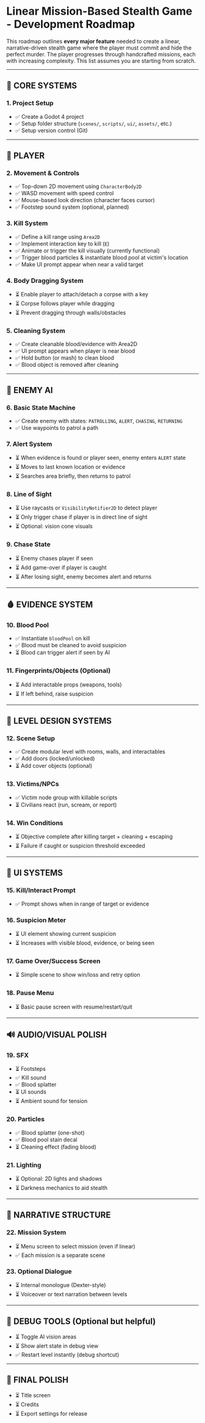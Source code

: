 # Linear Mission-Based Stealth Game - Development Roadmap

This roadmap outlines **every major feature** needed to create a linear, narrative-driven stealth game where the player must commit and hide the perfect murder. The player progresses through handcrafted missions, each with increasing complexity. This list assumes you are starting from scratch.

---

## 🧱 CORE SYSTEMS

### 1. Project Setup

* ✅ Create a Godot 4 project
* ✅ Setup folder structure (`scenes/`, `scripts/`, `ui/`, `assets/`, etc.)
* ✅ Setup version control (Git)

---

## 🧍 PLAYER

### 2. Movement & Controls

* ✅ Top-down 2D movement using `CharacterBody2D`
* ✅ WASD movement with speed control
* ✅ Mouse-based look direction (character faces cursor)
* ✅ Footstep sound system (optional, planned)

### 3. Kill System

* ✅ Define a kill range using `Area2D`
* ✅ Implement interaction key to kill (`E`)
* ✅ Animate or trigger the kill visually (currently functional)
* ✅ Trigger blood particles & instantiate blood pool at victim's location
* ✅ Make UI prompt appear when near a valid target

### 4. Body Dragging System

* ⏳ Enable player to attach/detach a corpse with a key
* ⏳ Corpse follows player while dragging
* ⏳ Prevent dragging through walls/obstacles

### 5. Cleaning System

* ✅ Create cleanable blood/evidence with Area2D
* ✅ UI prompt appears when player is near blood
* ✅ Hold button (or mash) to clean blood
* ✅ Blood object is removed after cleaning

---

## 🧠 ENEMY AI

### 6. Basic State Machine

* ✅ Create enemy with states: `PATROLLING`, `ALERT`, `CHASING`, `RETURNING`
* ✅ Use waypoints to patrol a path

### 7. Alert System

* ⏳ When evidence is found or player seen, enemy enters `ALERT` state
* ⏳ Moves to last known location or evidence
* ⏳ Searches area briefly, then returns to patrol

### 8. Line of Sight

* ⏳ Use raycasts or `VisibilityNotifier2D` to detect player
* ⏳ Only trigger chase if player is in direct line of sight
* ⏳ Optional: vision cone visuals

### 9. Chase State

* ⏳ Enemy chases player if seen
* ⏳ Add game-over if player is caught
* ⏳ After losing sight, enemy becomes alert and returns

---

## 🩸 EVIDENCE SYSTEM

### 10. Blood Pool

* ✅ Instantiate `bloodPool` on kill
* ✅ Blood must be cleaned to avoid suspicion
* ⏳ Blood can trigger alert if seen by AI

### 11. Fingerprints/Objects (Optional)

* ⏳ Add interactable props (weapons, tools)
* ⏳ If left behind, raise suspicion

---

## 🧩 LEVEL DESIGN SYSTEMS

### 12. Scene Setup

* ✅ Create modular level with rooms, walls, and interactables
* ✅ Add doors (locked/unlocked)
* ⏳ Add cover objects (optional)

### 13. Victims/NPCs

* ✅ Victim node group with killable scripts
* ⏳ Civilians react (run, scream, or report)

### 14. Win Conditions

* ⏳ Objective complete after killing target + cleaning + escaping
* ⏳ Failure if caught or suspicion threshold exceeded

---

## 🎨 UI SYSTEMS

### 15. Kill/Interact Prompt

* ✅ Prompt shows when in range of target or evidence

### 16. Suspicion Meter

* ⏳ UI element showing current suspicion
* ⏳ Increases with visible blood, evidence, or being seen

### 17. Game Over/Success Screen

* ⏳ Simple scene to show win/loss and retry option

### 18. Pause Menu

* ⏳ Basic pause screen with resume/restart/quit

---

## 🔊 AUDIO/VISUAL POLISH

### 19. SFX

* ⏳ Footsteps
* ✅ Kill sound
* ✅ Blood splatter
* ⏳ UI sounds
* ⏳ Ambient sound for tension

### 20. Particles

* ✅ Blood splatter (one-shot)
* ✅ Blood pool stain decal
* ⏳ Cleaning effect (fading blood)

### 21. Lighting

* ⏳ Optional: 2D lights and shadows
* ⏳ Darkness mechanics to aid stealth

---

## 📖 NARRATIVE STRUCTURE

### 22. Mission System

* ⏳ Menu screen to select mission (even if linear)
* ✅ Each mission is a separate scene

### 23. Optional Dialogue

* ⏳ Internal monologue (Dexter-style)
* ⏳ Voiceover or text narration between levels

---

## 🧪 DEBUG TOOLS (Optional but helpful)

* ⏳ Toggle AI vision areas
* ⏳ Show alert state in debug view
* ✅ Restart level instantly (debug shortcut)

---

## 🚀 FINAL POLISH

* ⏳ Title screen
* ⏳ Credits
* ⏳ Export settings for release
